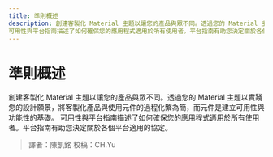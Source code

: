 ```yaml
---
title: 準則概述
description: 創建客製化 Material 主題以讓您的產品與眾不同。透過您的 Material 主題以實踐您的設計願景，將客製化產品與使用元件的過程化繁為簡，而元件是建立可用性與功能性的基礎。
可用性與平台指南描述了如何確保您的應用程式適用於所有使用者。平台指南有助您決定關於各個平台適用的協定。
---
```


# 準則概述

創建客製化 Material 主題以讓您的產品與眾不同。透過您的 Material 主題以實踐您的設計願景，將客製化產品與使用元件的過程化繁為簡，而元件是建立可用性與功能性的基礎。
可用性與平台指南描述了如何確保您的應用程式適用於所有使用者。平台指南有助您決定關於各個平台適用的協定。


> 譯者：陳凱銘
> 校稿：CH.Yu
